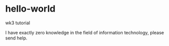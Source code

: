 # hello-world
wk3 tutorial

I have exactly zero knowledge in the field of information technology, please send help.
